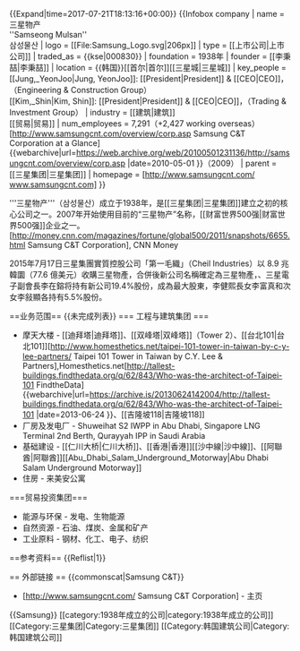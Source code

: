 {{Expand|time=2017-07-21T18:13:16+00:00}}
{{Infobox company
| name = 三星物产<br />''Samseong Mulsan''<br />삼성물산
| logo = [[File:Samsung_Logo.svg|206px]]
| type = [[上市公司|上市公司]] 
| traded_as = {{kse|000830}}
| foundation = 1938年
| founder = [[李秉喆|李秉喆]]
| location = {{韩国}}[[首尔|首尔]][[三星城|三星城]]
| key_people = [[Jung,_YeonJoo|Jung, YeonJoo]]: [[President|President]] & [[CEO|CEO]]，（Engineering & Construction Group）<br>[[Kim,_Shin|Kim, Shin]]: [[President|President]] & [[CEO|CEO]]，（Trading & Investment Group）
| industry = [[建筑|建筑]]<br>[[贸易|贸易]] 
| num_employees = 7,291（+2,427 working overseas）<ref name="report">[http://www.samsungcnt.com/overview/corp.asp Samsung C&T Corporation at a Glance<!-- Bot generated title -->] {{webarchive|url=https://web.archive.org/web/20100501231136/http://samsungcnt.com/overview/corp.asp |date=2010-05-01 }}</ref>（2009）
| parent = [[三星集团|三星集团]]
| homepage = [http://www.samsungcnt.com/ www.samsungcnt.com]
}}

'''三星物产'''（삼성물산）成立于1938年，是[[三星集团|三星集团]]建立之初的核心公司之一。2007年开始使用目前的“三星物产”名称，[[财富世界500强|财富世界500强]]企业之一。<ref>[http://money.cnn.com/magazines/fortune/global500/2011/snapshots/6655.html Samsung C&T Corporation], CNN Money</ref>

2015年7月17日三星集團實質控股公司「第一毛織」（Cheil Industries）以 8.9 兆韓圜（77.6 億美元）收購三星物產，合併後新公司名稱確定為三星物產，、三星電子副會長李在鎔将持有新公司19.4%股份，成為最大股東，李健熙長女李富真和次女李敍顯各持有5.5%股份。

==业务范围==
{{未完成列表}}
=== 工程与建筑集团 ===
* 摩天大楼 - [[迪拜塔|迪拜塔]]、[[双峰塔|双峰塔]]（Tower 2）、[[台北101|台北101]]<ref>[http://www.homesthetics.net/taipei-101-tower-in-taiwan-by-c-y-lee-partners/ Taipei 101 Tower in Taiwan by C.Y. Lee & Partners],Homesthetics.net</ref><ref>[http://tallest-buildings.findthedata.org/q/62/843/Who-was-the-architect-of-Taipei-101 FindtheData] {{webarchive|url=https://archive.is/20130624142004/http://tallest-buildings.findthedata.org/q/62/843/Who-was-the-architect-of-Taipei-101 |date=2013-06-24 }}</ref>、[[吉隆坡118|吉隆坡118]]
* 厂房及发电厂 - Shuweihat S2 IWPP in Abu Dhabi, Singapore LNG Terminal 2nd Berth, Qurayyah IPP in Saudi Arabia
* 基础建设 - [[仁川大桥|仁川大桥]]、[[香港|香港]][[沙中線|沙中線]]、[[阿聯酋|阿聯酋]][[Abu_Dhabi_Salam_Underground_Motorway|Abu Dhabi Salam Underground Motorway]]
* 住房 - 来美安公寓

===贸易投资集团===
* 能源与环保 - 发电、生物能源
* 自然资源 - 石油、煤炭、金属和矿产
* 工业原料 - 钢材、化工、电子、纺织

==参考资料==
{{Reflist|1}}

== 外部链接 ==
{{commonscat|Samsung C&T}}
* [http://www.samsungcnt.com/ Samsung C&T Corporation] - 主页

{{Samsung}}
[[category:1938年成立的公司|category:1938年成立的公司]]
[[Category:三星集团|Category:三星集团]]
[[Category:韩国建筑公司|Category:韩国建筑公司]]